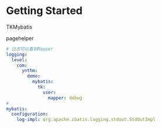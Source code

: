 # Getting Started

TKMybatis

pagehelper

```yaml
# 日志可以看到Mapper
logging:
  level:
    com:
      ynthm:
        demo:
          mybatis:
            tk:
              user:
                mapper: debug
# 
mybatis:
  configuration:
    log-impl: org.apache.ibatis.logging.stdout.StdOutImpl
```

